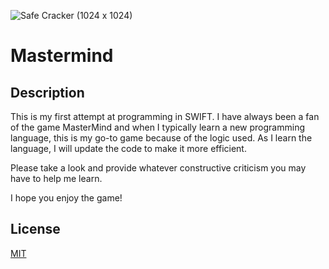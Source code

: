 ![Safe Cracker (1024 x 1024)](https://user-images.githubusercontent.com/97739054/150642442-5bfe4a6f-e07e-45b3-936f-e8d1912c1bf2.png)

# Mastermind

## Description

This is my first attempt at programming in SWIFT. I have always been a fan of the game MasterMind and when I typically learn a new programming language, this is my go-to game because of the logic used. As I learn the language, I will update the code to make it more efficient.

Please take a look and provide whatever constructive criticism you may have to help me learn.

I hope you enjoy the game!

## License
[MIT](https://choosealicense.com/licenses/mit/)
